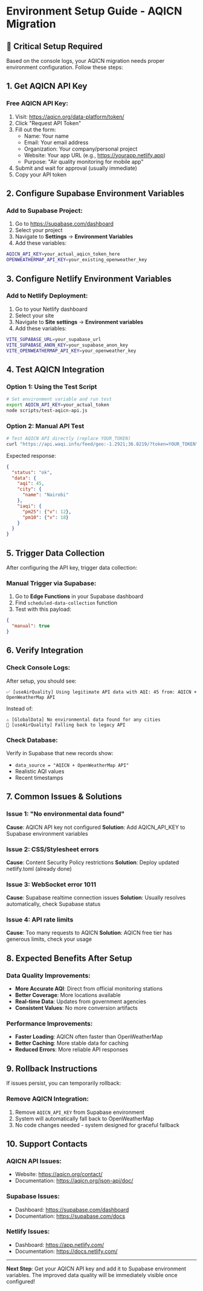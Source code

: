 # Environment Setup Guide - AQICN Migration

## 🚨 Critical Setup Required

Based on the console logs, your AQICN migration needs proper environment configuration. Follow these steps:

## 1. Get AQICN API Key

### Free AQICN API Key:
1. Visit: https://aqicn.org/data-platform/token/
2. Click "Request API Token"
3. Fill out the form:
   - Name: Your name
   - Email: Your email address
   - Organization: Your company/personal project
   - Website: Your app URL (e.g., https://yourapp.netlify.app)
   - Purpose: "Air quality monitoring for mobile app"
4. Submit and wait for approval (usually immediate)
5. Copy your API token

## 2. Configure Supabase Environment Variables

### Add to Supabase Project:
1. Go to https://supabase.com/dashboard
2. Select your project
3. Navigate to **Settings** → **Environment Variables**
4. Add these variables:

```bash
AQICN_API_KEY=your_actual_aqicn_token_here
OPENWEATHERMAP_API_KEY=your_existing_openweather_key
```

## 3. Configure Netlify Environment Variables

### Add to Netlify Deployment:
1. Go to your Netlify dashboard
2. Select your site
3. Navigate to **Site settings** → **Environment variables**
4. Add these variables:

```bash
VITE_SUPABASE_URL=your_supabase_url
VITE_SUPABASE_ANON_KEY=your_supabase_anon_key
VITE_OPENWEATHERMAP_API_KEY=your_openweather_key
```

## 4. Test AQICN Integration

### Option 1: Using the Test Script
```bash
# Set environment variable and run test
export AQICN_API_KEY=your_actual_token
node scripts/test-aqicn-api.js
```

### Option 2: Manual API Test
```bash
# Test AQICN API directly (replace YOUR_TOKEN)
curl "https://api.waqi.info/feed/geo:-1.2921;36.8219/?token=YOUR_TOKEN"
```

Expected response:
```json
{
  "status": "ok",
  "data": {
    "aqi": 45,
    "city": {
      "name": "Nairobi"
    },
    "iaqi": {
      "pm25": {"v": 12},
      "pm10": {"v": 18}
    }
  }
}
```

## 5. Trigger Data Collection

After configuring the API key, trigger data collection:

### Manual Trigger via Supabase:
1. Go to **Edge Functions** in your Supabase dashboard
2. Find `scheduled-data-collection` function
3. Test with this payload:
```json
{
  "manual": true
}
```

## 6. Verify Integration

### Check Console Logs:
After setup, you should see:
```
✅ [useAirQuality] Using legitimate API data with AQI: 45 from: AQICN + OpenWeatherMap API
```

Instead of:
```
⚠️ [GlobalData] No environmental data found for any cities
🔄 [useAirQuality] Falling back to legacy API
```

### Check Database:
Verify in Supabase that new records show:
- `data_source = "AQICN + OpenWeatherMap API"`
- Realistic AQI values
- Recent timestamps

## 7. Common Issues & Solutions

### Issue 1: "No environmental data found"
**Cause**: AQICN API key not configured
**Solution**: Add AQICN_API_KEY to Supabase environment variables

### Issue 2: CSS/Stylesheet errors
**Cause**: Content Security Policy restrictions
**Solution**: Deploy updated netlify.toml (already done)

### Issue 3: WebSocket error 1011
**Cause**: Supabase realtime connection issues
**Solution**: Usually resolves automatically, check Supabase status

### Issue 4: API rate limits
**Cause**: Too many requests to AQICN
**Solution**: AQICN free tier has generous limits, check your usage

## 8. Expected Benefits After Setup

### Data Quality Improvements:
- **More Accurate AQI**: Direct from official monitoring stations
- **Better Coverage**: More locations available
- **Real-time Data**: Updates from government agencies
- **Consistent Values**: No more conversion artifacts

### Performance Improvements:
- **Faster Loading**: AQICN often faster than OpenWeatherMap
- **Better Caching**: More stable data for caching
- **Reduced Errors**: More reliable API responses

## 9. Rollback Instructions

If issues persist, you can temporarily rollback:

### Remove AQICN Integration:
1. Remove `AQICN_API_KEY` from Supabase environment
2. System will automatically fall back to OpenWeatherMap
3. No code changes needed - system designed for graceful fallback

## 10. Support Contacts

### AQICN API Issues:
- Website: https://aqicn.org/contact/
- Documentation: https://aqicn.org/json-api/doc/

### Supabase Issues:
- Dashboard: https://supabase.com/dashboard
- Documentation: https://supabase.com/docs

### Netlify Issues:
- Dashboard: https://app.netlify.com/
- Documentation: https://docs.netlify.com/

---

**Next Step**: Get your AQICN API key and add it to Supabase environment variables. The improved data quality will be immediately visible once configured!